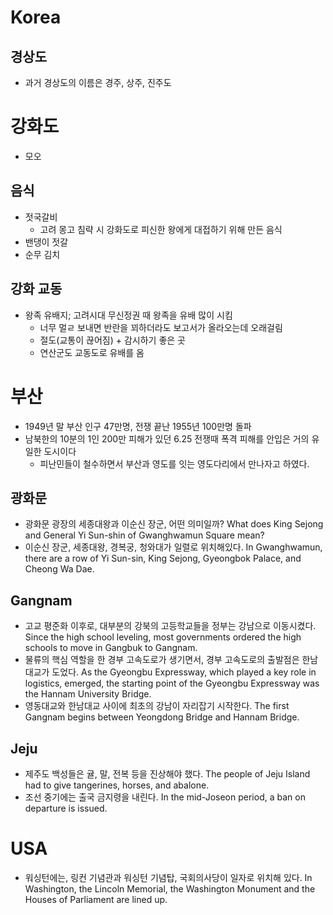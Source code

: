 # Korea

## 경상도
* 과거 경상도의 이름은 경주, 상주, 진주도

# 강화도
* 모오

## 음식
* 젓국갈비
	* 고려 몽고 침략 시 강화도로 피신한 왕에게 대접하기 위해 만든 음식
* 밴댕이 젓갈
* 순무 김치

## 강화 교동
* 왕족 유배지; 고려시대 무신정권 때 왕족을 유배 많이 시킴
	* 너무 멀ㄹ 보내면 반란을 꾀하더라도 보고서가 올라오는데 오래걸림
	* 절도(교통이 끊어짐) + 감시하기 좋은 곳
	* 연산군도 교동도로 유배를 옴

# 부산
* 1949년 말 부산 인구 47만명, 전쟁 끝난 1955년 100만명 돌파 
* 남북한의 10분의 1인 200만 피해가 있던 6.25 전쟁때 폭격 피해를 안입은 거의 유일한 도시이다
	* 피난민들이 철수하면서 부산과 영도를 잇는 영도다리에서 만나자고 하였다. 

## 광화문
* 광화문 광장의 세종대왕과 이순신 장군, 어떤 의미일까? What does King Sejong and General Yi Sun-shin of Gwanghwamun Square mean?
* 이순신 장군, 세종대왕, 경복궁, 청와대가 일렬로 위치해있다. In Gwanghwamun, there are a row of Yi Sun-sin, King Sejong, Gyeongbok Palace, and Cheong Wa Dae.

## Gangnam
* 고교 평준화 이후로, 대부분의 강북의 고등학교들을 정부는 강남으로 이동시켰다. Since the high school leveling, most governments ordered the high schools to move in Gangbuk to Gangnam.
* 물류의 핵심 역할을 한 경부 고속도로가 생기면서, 경부 고속도로의 출발점은 한남대교가 도었다.
  As the Gyeongbu Expressway, which played a key role in logistics, emerged, the starting point of the Gyeongbu Expressway was the Hannam University Bridge.
* 영동대교와 한남대교 사이에 최초의 강남이 자리잡기 시작한다. The first Gangnam begins between Yeongdong Bridge and Hannam Bridge.

## Jeju
* 제주도 백성들은 귤, 말, 전복 등을 진상해야 했다. The people of Jeju Island had to give tangerines, horses, and abalone.
* 조선 중기에는 출국 금지령을 내린다. In the mid-Joseon period, a ban on departure is issued.

# USA
* 워싱턴에는, 링컨 기념관과 워싱턴 기념탑, 국회의사당이 일자로 위치해 있다. In Washington, the Lincoln Memorial, the Washington Monument and the Houses of Parliament are lined up.